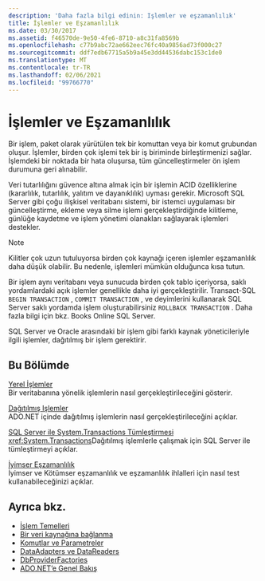 ```yaml
---
description: 'Daha fazla bilgi edinin: Işlemler ve eşzamanlılık'
title: İşlemler ve Eşzamanlılık
ms.date: 03/30/2017
ms.assetid: f46570de-9e50-4fe6-8710-a8c31fa8569b
ms.openlocfilehash: c77b9abc72ae662eec76fc40a9856ad73f000c27
ms.sourcegitcommit: ddf7edb67715a5b9a45e3dd44536dabc153c1de0
ms.translationtype: MT
ms.contentlocale: tr-TR
ms.lasthandoff: 02/06/2021
ms.locfileid: "99766770"
---
```

# <a name="transactions-and-concurrency"></a>İşlemler ve Eşzamanlılık

Bir işlem, paket olarak yürütülen tek bir komuttan veya bir komut grubundan oluşur. İşlemler, birden çok işlemi tek bir iş biriminde birleştirmenizi sağlar. İşlemdeki bir noktada bir hata oluşursa, tüm güncelleştirmeler ön işlem durumuna geri alınabilir.  
  
 Veri tutarlılığını güvence altına almak için bir işlemin ACID özelliklerine (kararlılık, tutarlılık, yalıtım ve dayanıklılık) uyması gerekir. Microsoft SQL Server gibi çoğu ilişkisel veritabanı sistemi, bir istemci uygulaması bir güncelleştirme, ekleme veya silme işlemi gerçekleştirdiğinde kilitleme, günlüğe kaydetme ve işlem yönetimi olanakları sağlayarak işlemleri destekler.  
  
> [!NOTE]
> Kilitler çok uzun tutuluyorsa birden çok kaynağı içeren işlemler eşzamanlılık daha düşük olabilir. Bu nedenle, işlemleri mümkün olduğunca kısa tutun.  
  
 Bir işlem aynı veritabanı veya sunucuda birden çok tablo içeriyorsa, saklı yordamlardaki açık işlemler genellikle daha iyi gerçekleştirilir. Transact-SQL `BEGIN TRANSACTION` , `COMMIT TRANSACTION` , ve deyimlerini kullanarak SQL Server saklı yordamda işlem oluşturabilirsiniz `ROLLBACK TRANSACTION` . Daha fazla bilgi için bkz. Books Online SQL Server.  
  
 SQL Server ve Oracle arasındaki bir işlem gibi farklı kaynak yöneticileriyle ilgili işlemler, dağıtılmış bir işlem gerektirir.  
  
## <a name="in-this-section"></a>Bu Bölümde  

 [Yerel İşlemler](local-transactions.md)  
 Bir veritabanına yönelik işlemlerin nasıl gerçekleştirileceğini gösterir.  
  
 [Dağıtılmış Işlemler](distributed-transactions.md)  
 ADO.NET içinde dağıtılmış işlemlerin nasıl gerçekleştirileceğini açıklar.  
  
 [SQL Server ile System.Transactions Tümleştirmesi](system-transactions-integration-with-sql-server.md)  
 <xref:System.Transactions>Dağıtılmış işlemlerle çalışmak için SQL Server ile tümleştirmeyi açıklar.  
  
 [İyimser Eşzamanlılık](optimistic-concurrency.md)  
 İyimser ve Kötümser eşzamanlılık ve eşzamanlılık ihlalleri için nasıl test kullanabileceğinizi açıklar.  
  
## <a name="see-also"></a>Ayrıca bkz.

- [İşlem Temelleri](../transactions/transaction-fundamentals.md)
- [Bir veri kaynağına bağlanma](connecting-to-a-data-source.md)
- [Komutlar ve Parametreler](commands-and-parameters.md)
- [DataAdapters ve DataReaders](dataadapters-and-datareaders.md)
- [DbProviderFactories](dbproviderfactories.md)
- [ADO.NET’e Genel Bakış](ado-net-overview.md)
